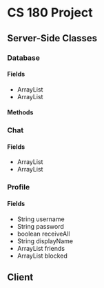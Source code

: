 # CS 180 Project

## Server-Side Classes
### Database
#### Fields
- ArrayList<Profile>
- ArrayList<Chat>
#### Methods
### Chat
#### Fields
- ArrayList<Message>
- ArrayList<Profile>
### Profile
#### Fields
- String username
- String password
- boolean receiveAll
- String displayName
- ArrayList<Profile> friends
- ArrayList<Profile> blocked

## Client
